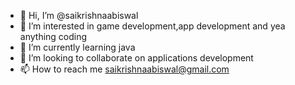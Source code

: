 - 👋 Hi, I’m @saikrishnaabiswal
- 👀 I’m interested in game development,app development and yea anything coding
- 🌱 I’m currently learning java
- 💞️ I’m looking to collaborate on applications development 
- 📫 How to reach me saikrishnaabiswal@gmail.com 

<!---
saikrishnaabiswal/saikrishnaabiswal is a ✨ special ✨ repository because its `README.md` (this file) appears on your GitHub profile.
You can click the Preview link to take a look at your changes.
--->
